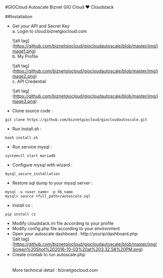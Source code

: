 #GIOCloud Autoscale
Biznet GIO Cloud :heart: Cloudstack

##Installation <br />
-  Get your API and Secret Key <br />
   a. Login to cloud.biznetgiocloud.com

   ![alt tag] (https://github.com/biznetgiocloud/giocloudautoscale/blob/master/img/image1.png) <br />
   b. My Profile <br />
   
   ![alt tag] (https://github.com/biznetgiocloud/giocloudautoscale/blob/master/img/image2.png) <br />
   c. API Credential <br />
   
   ![alt tag] (https://github.com/biznetgiocloud/giocloudautoscale/blob/master/img/image3.png)
   
   
-  Clone source code : 
```
git clone https://github.com/biznetgiocloud/giocloudautoscale.git 
```
-  Run install.sh : 
```
bash install.sh 
```
-  Run service mysql : 
```
systemctl start mariadb
```
-  Configure mysql with wizard :
```
mysql_secure_installation
```
-  Restore sql dump to your mysql server : 
```
mysql -u <user_name> -p db_name
mysql> source <full_path>/autoscale.sql
```
-  Install cs :
```
pip install cs
```
-  Modify cloudstack.ini file according to your profile <br />
-  Modify config.php file according to your environment <br />
-  Open your autoscale dashboard : http://yourip/dashboard.php <br />
![alt tag] (https://github.com/biznetgiocloud/giocloudautoscale/blob/master/img/Screen%20Shot%202016-10-03%20at%203.32.58%20PM.png)<br />
-  Create crontab to run autoscale.php<br />
<br /><br />
More technical detail : biznetgiocloud.com
